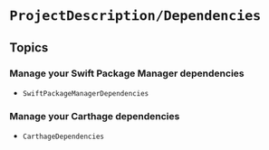 # ``ProjectDescription/Dependencies``

## Topics

### Manage your Swift Package Manager dependencies

- ``SwiftPackageManagerDependencies``

### Manage your Carthage dependencies

- ``CarthageDependencies``
